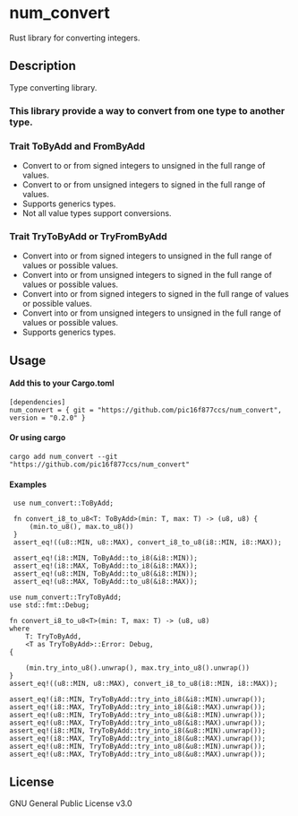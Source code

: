 # num_convert

Rust library for converting integers.

## Description

Type converting library.

### This library provide a way to convert from one type to another type.
### Trait ToByAdd and FromByAdd
- Convert to or from signed integers to unsigned in the full range of values.
- Convert to or from unsigned integers to signed in the full range of values.
- Supports generics types.
- Not all value types support conversions.

### Trait TryToByAdd or TryFromByAdd 
- Convert into or from signed integers to unsigned in the full range of values or possible values.
- Convert into or from unsigned integers to signed in the full range of values or possible values.
- Convert into or from signed integers to signed in the full range of values or possible values.
- Convert into or from unsigned integers to unsigned in the full range of values or possible values.
- Supports generics types.

## Usage

#### Add this to your Cargo.toml
```
[dependencies]
num_convert = { git = "https://github.com/pic16f877ccs/num_convert", version = "0.2.0" }
```
#### Or using cargo
```
cargo add num_convert --git "https://github.com/pic16f877ccs/num_convert"

```
#### Examples
```
 use num_convert::ToByAdd;
 
 fn convert_i8_to_u8<T: ToByAdd>(min: T, max: T) -> (u8, u8) {
     (min.to_u8(), max.to_u8())
 }
 assert_eq!((u8::MIN, u8::MAX), convert_i8_to_u8(i8::MIN, i8::MAX));
```

```
 assert_eq!(i8::MIN, ToByAdd::to_i8(&i8::MIN));
 assert_eq!(i8::MAX, ToByAdd::to_i8(&i8::MAX));
 assert_eq!(u8::MIN, ToByAdd::to_u8(&i8::MIN));
 assert_eq!(u8::MAX, ToByAdd::to_u8(&i8::MAX));
```

```
use num_convert::TryToByAdd;
use std::fmt::Debug;

fn convert_i8_to_u8<T>(min: T, max: T) -> (u8, u8)
where
    T: TryToByAdd,
    <T as TryToByAdd>::Error: Debug, 
{
  
    (min.try_into_u8().unwrap(), max.try_into_u8().unwrap())
}   
assert_eq!((u8::MIN, u8::MAX), convert_i8_to_u8(i8::MIN, i8::MAX));
```  

```
assert_eq!(i8::MIN, TryToByAdd::try_into_i8(&i8::MIN).unwrap());
assert_eq!(i8::MAX, TryToByAdd::try_into_i8(&i8::MAX).unwrap());
assert_eq!(u8::MIN, TryToByAdd::try_into_u8(&i8::MIN).unwrap());
assert_eq!(u8::MAX, TryToByAdd::try_into_u8(&i8::MAX).unwrap());
assert_eq!(i8::MIN, TryToByAdd::try_into_i8(&u8::MIN).unwrap());
assert_eq!(i8::MAX, TryToByAdd::try_into_i8(&u8::MAX).unwrap());
assert_eq!(u8::MIN, TryToByAdd::try_into_u8(&u8::MIN).unwrap());
assert_eq!(u8::MAX, TryToByAdd::try_into_u8(&u8::MAX).unwrap());
```

## License
GNU General Public License v3.0

